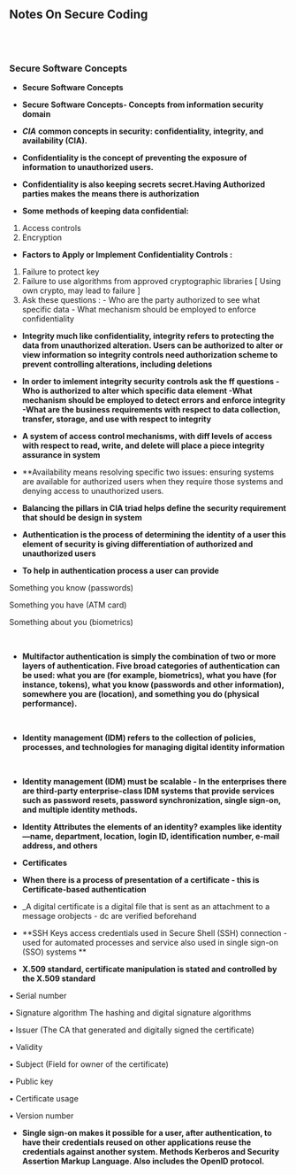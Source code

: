 ## Notes On Secure Coding 


<br><br>

### Secure Software Concepts

* **Secure Software Concepts**

* **Secure Software Concepts- Concepts from information security domain**

*  _**CIA**_ **common concepts in security: confidentiality, integrity, and availability (CIA).**

* **Confidentiality is the concept of preventing the exposure of information to unauthorized users.**

* **Confidentiality is also keeping secrets secret.Having Authorized parties makes the means there is authorization**  

* **Some methods of keeping data confidential:**

 1. Access controls
 2. Encryption

* **Factors to Apply or Implement Confidentiality Controls :**

 1. Failure to protect key
 2. Failure to use algorithms from approved cryptographic libraries [ Using own crypto, may lead to failure ] 
 3. Ask these questions :  - Who are the party authorized to see what specific data  - What mechanism should be employed to enforce confidentiality

* **Integrity much like confidentiality, integrity refers to protecting the data from unauthorized alteration. Users can be authorized to alter or view information 
  so integrity controls need authorization scheme to prevent controlling alterations, including deletions**
  
* **In order to imlement integrity security controls ask the ff questions -Who is authorized to alter which specific data element -What mechanism should be employed to detect errors and enforce integrity -What are the business requirements with respect to data collection, transfer, storage, and use with respect to integrity**

* **A system of access control mechanisms, with diff levels of access with respect to read, write, and delete will place a piece integrity assurance in system**

* **Availability means resolving specific two issues: ensuring systems are available for authorized users when they require those systems and denying access to unauthorized users.
* **Balancing the pillars in CIA triad helps define the security requirement that should be design in system**

* **Authentication is the process of determining the identity of a user  this element of security is giving differentiation of authorized and unauthorized users**

* **To help in authentication process a user can provide**

 Something you know (passwords)

 Something you have (ATM card)

 Something about you (biometrics)
 
 <br>
 
 * **Multifactor authentication  is simply the combination of two or more layers of authentication. Five broad categories of authentication can be used: what you are (for example, biometrics), what you have (for instance, tokens), what you know (passwords and other information), somewhere you are (location), and something you do (physical performance).**



 <br>
 
 * **Identity management (IDM) refers to the collection of policies, processes, and technologies for managing digital identity information**


 <br>
 
 * **Identity management (IDM) must be scalable - In the enterprises there are third-party enterprise-class IDM systems that provide services such as password resets, password synchronization, single sign-on, and multiple identity methods.**

* **Identity Attributes the elements of an identity? examples like identity—name, department, location, login ID, identification number, e-mail address, and others**

* **Certificates**

* **When there is a process of presentation of a certificate - this is Certificate-based authentication**
* _A digital certificate is a digital file that is sent as an attachment to a message orobjects - dc are verified beforehand

* **SSH Keys access credentials used in Secure Shell (SSH) connection -used for automated processes and service also used in single sign-on (SSO) systems **

* **X.509 standard, certificate manipulation is stated and controlled by the X.509 standard** 

•    Serial number 

•    Signature algorithm  The hashing and digital signature algorithms 

•    Issuer  (The CA that generated and digitally signed the certificate)

•    Validity 

•    Subject  (Field for owner of the certificate)

•    Public key   

•    Certificate usage

•    Version number

* **Single sign-on makes it possible for a user, after authentication, to have their credentials reused on other applications reuse the credentials against another system. Methods Kerberos and Security Assertion Markup Language. Also includes the OpenID protocol.**





